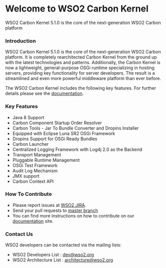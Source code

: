 # Welcome to WSO2 Carbon Kernel
WSO2 Carbon Kernel 5.1.0 is the core of the next-generation WSO2 Carbon platform

### Introduction
WSO2 Carbon Kernel 5.1.0 is the core of the next-generation WSO2 Carbon platform. It is completely rearchitected Carbon Kernel from the ground up with the latest technologies and patterns. Additionally, the Carbon Kernel is now a lightweight, general-purpose OSGi runtime specializing in hosting servers, providing key functionality for server developers. The result is a streamlined and even more powerful middleware platform than ever before.

The WSO2 Carbon Kernel includes the following key features. For further details please see the [documentation](https://docs.wso2.com/display/Carbon510).

### Key Features
* Java 8 Support
* Carbon Component Startup Order Resolver
* Carbon Tools - Jar To Bundle Converter and Dropins Installer
* Equipped with Eclipse Luna SR2 OSGi Framework
* Dropins Support for OSGi Ready Bundles
* Carbon Launcher
* Centralized Logging Framework with Log4j 2.0 as the Backend
* Transport Management
* Pluggable Runtime Management
* OSGi Test Framework
* Audit Log Mechanism
* JMX support
* Carbon Context API

### How To Contribute
* Please report issues at [WSO2 JIRA](https://wso2.org/jira/browse/Carbon).
* Send your pull requests to [master branch](https://github.com/wso2/carbon-kernel/tree/master)
* You can find more instructions on how to contribute on our [documentation](https://docs.wso2.com/display/Carbon510) site.

### Contact Us
WSO2 developers can be contacted via the mailing lists:
* WSO2 Developers List : dev@wso2.org
* WSO2 Architecture List : architecture@wso2.org
